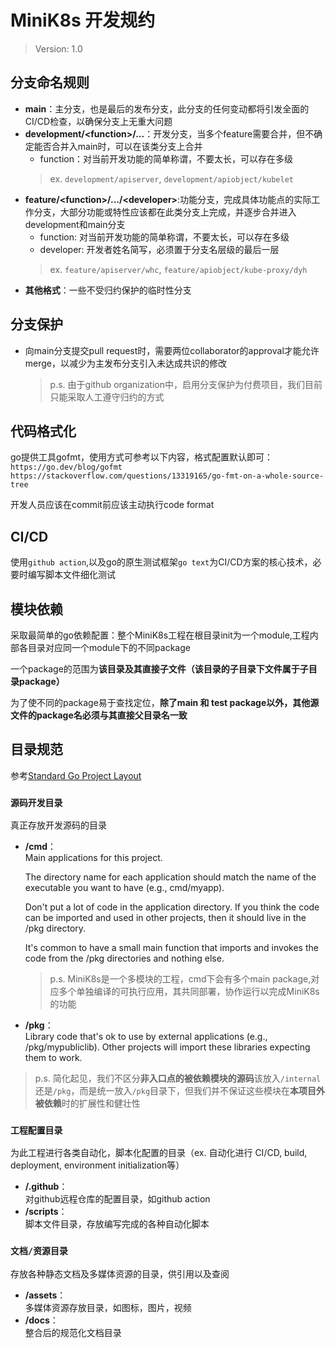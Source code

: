 # MiniK8s 开发规约

> Version: 1.0  

## 分支命名规则
- **main**：主分支，也是最后的发布分支，此分支的任何变动都将引发全面的CI/CD检查，以确保分支上无重大问题
- **development/\<function\>/...**：开发分支，当多个feature需要合并，但不确定能否合并入main时，可以在该类分支上合并
  - function：对当前开发功能的简单称谓，不要太长，可以存在多级
  > ex. `development/apiserver`, `development/apiobject/kubelet`
- **feature/\<function\>/.../\<developer\>**:功能分支，完成具体功能点的实际工作分支，大部分功能或特性应该都在此类分支上完成，并逐步合并进入development和main分支
  - function: 对当前开发功能的简单称谓，不要太长，可以存在多级
  - developer: 开发者姓名简写，必须置于分支名层级的最后一层
  > ex. `feature/apiserver/whc`, `feature/apiobject/kube-proxy/dyh`
- **其他格式**：一些不受归约保护的临时性分支

## 分支保护
- 向main分支提交pull request时，需要两位collaborator的approval才能允许merge，以减少为主发布分支引入未达成共识的修改  
  > p.s. 由于github organization中，启用分支保护为付费项目，我们目前只能采取人工遵守归约的方式

## 代码格式化
go提供工具gofmt，使用方式可参考以下内容，格式配置默认即可：    
`https://go.dev/blog/gofmt`   
`https://stackoverflow.com/questions/13319165/go-fmt-on-a-whole-source-tree`   

开发人员应该在commit前应该主动执行code format

## CI/CD
使用`github action`,以及go的原生测试框架`go text`为CI/CD方案的核心技术，必要时编写脚本文件细化测试

## 模块依赖
采取最简单的go依赖配置：整个MiniK8s工程在根目录init为一个module,工程内部各目录对应同一个module下的不同package  

一个package的范围为**该目录及其直接子文件（该目录的子目录下文件属于子目录package）**   

为了使不同的package易于查找定位，**除了main 和 test package以外，其他源文件的package名必须与其直接父目录名一致**  

## 目录规范
参考[Standard Go Project Layout](https://github.com/golang-standards/project-layout)  
### `源码开发目录`
真正存放开发源码的目录
- **/cmd**：  
  Main applications for this project.

  The directory name for each application should match the name of the executable you want to have (e.g., cmd/myapp).

  Don't put a lot of code in the application directory. If you think the code can be imported and used in other projects, then it should live in the /pkg directory. 

  It's common to have a small main function that imports and invokes the code from the /pkg directories and nothing else.
  > p.s. MiniK8s是一个多模块的工程，cmd下会有多个main package,对应多个单独编译的可执行应用，其共同部署，协作运行以完成MiniK8s的功能
- **/pkg**：  
  Library code that's ok to use by external applications (e.g., /pkg/mypubliclib). Other projects will import these libraries expecting them to work.
> p.s. 简化起见，我们不区分**非入口点的被依赖模块的源码**该放入`/internal`还是`/pkg`，而是统一放入`/pkg`目录下，但我们并不保证这些模块在**本项目外被依赖**时的扩展性和健壮性
### `工程配置目录`
为此工程进行各类自动化，脚本化配置的目录（ex. 自动化进行 CI/CD, build, deployment, environment initialization等）
- **/.github**：  
  对github远程仓库的配置目录，如github action
- **/scripts**：  
  脚本文件目录，存放编写完成的各种自动化脚本
### `文档/资源目录`
存放各种静态文档及多媒体资源的目录，供引用以及查阅
- **/assets**：  
  多媒体资源存放目录，如图标，图片，视频
- **/docs**：  
  整合后的规范化文档目录